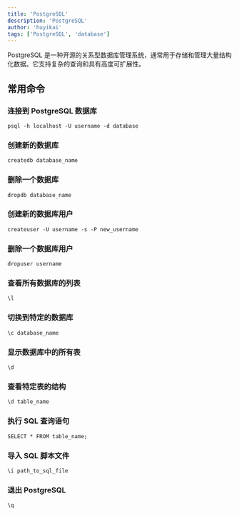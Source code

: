 ```yaml
---
title: 'PostgreSQL'
description: 'PostgreSQL'
author: 'huyikai'
tags: ['PostgreSQL', 'database']
---
```


PostgreSQL 是一种开源的关系型数据库管理系统，通常用于存储和管理大量结构化数据。它支持复杂的查询和具有高度可扩展性。

## 常用命令

### 连接到 PostgreSQL 数据库

```shell
psql -h localhost -U username -d database
```

### 创建新的数据库

```shell
createdb database_name
```

### 删除一个数据库

```shell
dropdb database_name
```

### 创建新的数据库用户

```shell
createuser -U username -s -P new_username
```

### 删除一个数据库用户

```shell
dropuser username
```

### 查看所有数据库的列表

```shell
\l
```

### 切换到特定的数据库

```shell
\c database_name
```

### 显示数据库中的所有表

```shell
\d
```

### 查看特定表的结构

```shell
\d table_name
```

### 执行 SQL 查询语句

```shell
SELECT * FROM table_name;
```

### 导入 SQL 脚本文件

```shell
\i path_to_sql_file
```

### 退出 PostgreSQL

```shell
\q
```
